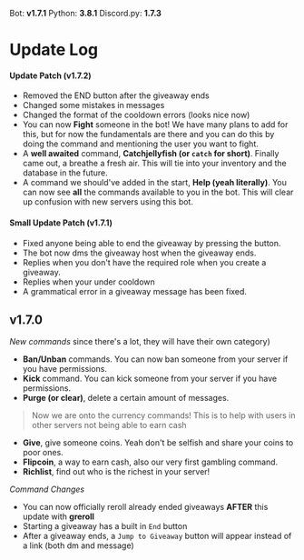 Bot: **v1.7.1**
Python: **3.8.1**
Discord.py: **1.7.3**

# Update Log

#### Update Patch **(v1.7.2)**
- Removed the END button after the giveaway ends
- Changed some mistakes in messages
- Changed the format of the cooldown errors (looks nice now)
- You can now **Fight** someone in the bot! We have many plans to add for this, but for now the fundamentals are there and you can do this by doing the command and mentioning the user you want to fight.
- A __well awaited__ command, **Catchjellyfish (or `catch` for short)**. Finally came out, a breathe a fresh air. This will tie into your inventory and the database in the future.
- A command we should've added in the start, **Help (yeah literally)**. You can now see __all__ the commands available to you in the bot. This will clear up confusion with new servers using this bot.

#### Small Update Patch **(v1.7.1)**
- Fixed anyone being able to end the giveaway by pressing the button.
- The bot now dms the giveaway host when the giveaway ends.
- Replies when you don't have the required role when you create a giveaway.
- Replies when your under cooldown
- A grammatical error in a giveaway message has been fixed.

## **v1.7.0**

_New commands_ since there's a lot, they will have their own category)
- **Ban/Unban** commands. You can now ban someone from your server if you have permissions.
- **Kick** command. You can kick someone from your server if you have permissions.
- **Purge (or clear)**, delete a certain amount of messages.

> Now we are onto the currency commands! This is to help with users in other servers not being able to earn cash

- **Give**, give someone coins. Yeah don't be selfish and share your coins to poor ones.
- **Flipcoin**, a way to earn cash, also our very first gambling command.
- **Richlist**, find out who is the richest in your server!

_Command Changes_
- You can now officially reroll already ended giveaways **AFTER** this update with **greroll**
- Starting a giveaway has a built in `End` button
- After a giveaway ends, a `Jump to Giveaway` button will appear instead of a link (both dm and message)



